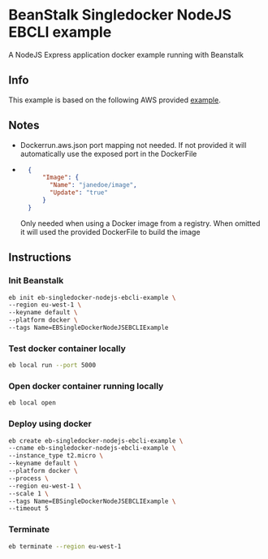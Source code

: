 # BeanStalk Singledocker NodeJS EBCLI example

A NodeJS Express application docker example running with Beanstalk

## Info

This example is based on the following AWS provided [example](https://nodejs.org/de/docs/guides/nodejs-docker-webapp/).

## Notes
* Dockerrun.aws.json port mapping not needed. If not provided it will automatically use the exposed port in the DockerFile

* 
    ```json
      {
          "Image": {
            "Name": "janedoe/image",
            "Update": "true"
          }
      }
    ```
    Only needed when using a Docker image from a registry. When omitted it will used the provided DockerFile to build the image



## Instructions

### Init Beanstalk
```bash
eb init eb-singledocker-nodejs-ebcli-example \
--region eu-west-1 \
--keyname default \
--platform docker \
--tags Name=EBSingleDockerNodeJSEBCLIExample
```

### Test docker container locally
```bash
eb local run --port 5000
```

### Open docker container running locally
```bash
eb local open
```

### Deploy using docker
```bash
eb create eb-singledocker-nodejs-ebcli-example \
--cname eb-singledocker-nodejs-ebcli-example \
--instance_type t2.micro \
--keyname default \
--platform docker \
--process \
--region eu-west-1 \
--scale 1 \
--tags Name=EBSingleDockerNodeJSEBCLIExample \
--timeout 5
```

### Terminate
```bash
eb terminate --region eu-west-1
```
